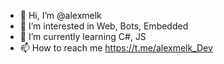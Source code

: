 - 👋 Hi, I’m @alexmelk
- 👀 I’m interested in Web, Bots, Embedded
- 🌱 I’m currently learning C#, JS
- 📫 How to reach me https://t.me/alexmelk_Dev

